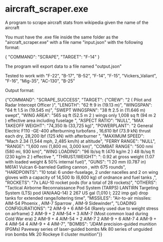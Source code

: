 # aircraft_scraper.exe
A program to scrape aircraft stats from wikipedia given the name of the aircraft

You must have the .exe file inside the same folder as the "aircraft_scraper.exe" with a file name "input.json" with the following format:

{
    "COMMAND": "SCRAPE",
    "TARGET": "F-14"
}

The program will export data to a file named "output.json"

Tested to work with "F-22", "B-17", "B-52", "F-14", "F-15", "Vickers_Valiant", "F-16", "Mig-35", "AC-130", "B-25"

Output format:

{"COMMAND": "SCRAPE_SUCCESS",
"TARGET": {"CREW": "2 ( Pilot and Radar Intercept Officer )", "LENGTH": "62 ft 9 in (19.13 m)", "WINGSPAN": "64 ft 1.5 in (19.545 m)", "SWEPT WINGSPAN": "38 ft 2.5 in (11.646 m) swept", "WING AREA": "565 sq ft (52.5 m 2 ) wings only 1,008 sq ft (94 m 2 ) effective area including fuselage ", "ASPECT RATIO": "NULL", "MAX TAKEOFF WEIGHT": "74,350 lb (33,725 kg)", "POWERPLANT": "2  General Electric F110 -GE-400 afterburning turbofans , 16,610 lbf (73.9 kN) thrust each dry, 28,200 lbf (125 kN) with afterburner ", "MAXIMUM SPEED": "Mach 2.34 (1,544 mph, 2,485 km/h) at altitude", "FERRY RANGE": "NULL", "RANGE": "1,600 nmi (1,800 mi, 3,000 km)", "COMBAT RANGE": "500 nmi (580 mi, 930 km)", "WING LOADING": "96 lb/sq ft (470 kg/m 2 )  48 lb/sq ft (230 kg/m 2 ) effective ", "THRUST/WEIGHT": ": 0.92 at gross weight (1.07 with loaded weight & 50% internal fuel)", "GUNS": "1 20 mm (0.787 in) M61A1 Vulcan 6-barreled Gatling cannon , with 675 rounds", "HARDPOINTS": "10 total: 6 under-fuselage, 2 under nacelles and 2 on wing gloves   with a capacity of 14,500 lb (6,600 kg) of ordnance and fuel tanks  ,", "ROCKETS": "7x LAU-10 rocket pods (for a total of 28 rockets)", "OTHERS": "Tactical Airborne Reconnaissance Pod System (TARPS) LANTIRN Targeting System (LTS) pod (AN/AAQ-14) 2 267 US gal (1,010 l; 222 imp gal) drop tanks for extended range/loitering time", "MISSILES": "Air-to-air missiles: AIM-54 Phoenix , AIM-7 Sparrow , AIM-9 Sidewinder", "LOADING CONFIGURATIONS": "2 AIM-9 + 6 AIM-54 (Rarely used due to weight stress on airframe) 2 AIM-9 + 2 AIM-54 + 3 AIM-7 (Most common load during Cold War era) 2 AIM-9 + 4 AIM-54 + 2 AIM-7 2 AIM-9 + 6 AIM-7 4 AIM-9 + 4 AIM-54 4 AIM-9 + 4 AIM-7", "BOMBS": "JDAM precision-guided munition (PGMs) Paveway series of laser-guided bombs Mk 80 series of unguided iron bombs Mk 20 Rockeye II cluster munition"}}

